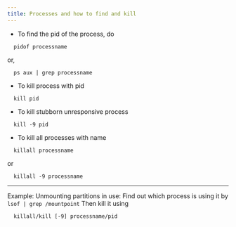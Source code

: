 ```yaml
---
title: Processes and how to find and kill
---
```


* To find the pid of the process, do
```
  pidof processname
```
 or,
```
  ps aux | grep processname
```
* To kill process with pid
```
  kill pid
```
 * To kill stubborn unresponsive process
```
  kill -9 pid
```
* To kill all processes with name
```
  killall processname 
```
or
```
  killall -9 processname
```

***  

Example: Unmounting partitions in use: Find out which process is using it by
``
  lsof | grep /mountpoint
``
Then kill it using
```
  killall/kill [-9] processname/pid 
```
